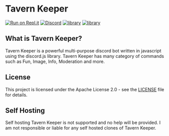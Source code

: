 # Tavern Keeper

[![Run on Repl.it](https://repl.it/badge/github/zhon12345/Tavern_Keeper)](https://repl.it/github/zhon12345/Tavern_Keeper)
[![Discord](https://img.shields.io/discord/450846546867519503.svg?label=&logo=discord&logoColor=ffffff&color=7389D8&labelColor=6A7EC2)](https://discord.gg/WS3GthM)
[![library](https://img.shields.io/badge/library-discord.js-blue)](https://discord.js.org/#/)
[![library](https://img.shields.io/badge/owner-zhon12345%238585-blue)](https://discord.gg/WS3GthM)

## What is Tavern Keeper?
Tavern Keeper is a powerful multi-purpose discord bot written in javascript using the discord.js library. Tavern Keeper has many category of commands such as Fun, Image, Info, Moderation and more.

## License
This project is licensed under the Apache License 2.0 - see the [LICENSE](https://github.com/zhon12345/Tavern_Keeper/blob/master/LICENSE) file for details.

## Self Hosting
Self hosting Tavern Keeper is not supported and no help will be provided. I am not responsible or liable for any self hosted clones of Tavern Keeper.
